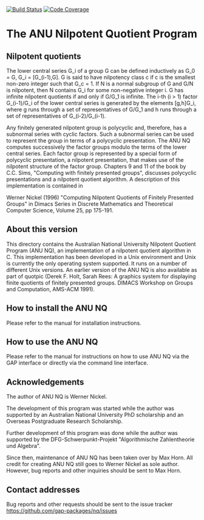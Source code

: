 [![Build Status](https://github.com/gap-packages/nq/workflows/CI/badge.svg?branch=master)](https://github.com/gap-packages/nq/actions?query=workflow%3ACI+branch%3Amaster)
[![Code Coverage](https://codecov.io/github/gap-packages/nq/coverage.svg?branch=master&token=)](https://codecov.io/gh/gap-packages/nq)

The ANU Nilpotent Quotient Program
==================================


Nilpotent quotients
-------------------

The lower  central series G_i of a  group G can be defined inductively
as G_0 = G, G_i = [G_(i-1),G]. G is said to have nilpotency class c if
c is the smallest non-zero integer such that G_c = 1. If N is a normal
subgroup  of G and G/N   is nilpotent, then  N  contains G_i for  some
non-negative integer i. G has infinite nilpotent quotients if and only
if G/G_1  is infinite.  The  i-th (i  > 1)  factor G_(i-1)/G_i of  the
lower central series  is generated by  the elements [g,h]G_i,  where g
runs through a  set of representatives of  G/G_1 and h runs  through a
set of representatives of G_(i-2)/G_(i-1).

Any  finitely generated nilpotent group  is polycyclic and, therefore,
has  a subnormal series with  cyclic factors.  Such a subnormal series
can be used   to  represent  the group  in   terms of   a   polycyclic
presentation.    The ANU NQ  computes  successively  the factor groups
modulo  the terms of the lower  central series.   Each factor group is
represented by a special  form of polycyclic presentation, a nilpotent
presentation, that makes use of the  nilpotent structure of the factor
group.  Chapters  9 and 11 of the  book by C.C.  Sims, "Computing with
finitely presented groups", discusses  polycyclic presentations  and a
nilpotent quotient algorithm.  A description of this implementation is
contained in 

Werner  Nickel  (1996) "Computing    Nilpotent Quotients   of Finitely
Presented    Groups" in  Dimacs  Series  in   Discrete Mathematics and
Theoretical Computer Science, Volume 25, pp 175-191.


About this version
------------------

This directory  contains the Australian National  University Nilpotent
Quotient Program (ANU  NQ), an implementation of  a nilpotent quotient
algorithm  in C.  This implementation  has  been developed  in a  Unix
environment and Unix is currently the only operating system supported.
It runs on a number of  different Unix versions. An earlier version of
the ANU NQ is also available as  part of quotpic (Derek F. Holt, Sarah
Rees: A  graphics system for  displaying finite quotients  of finitely
presented groups.  DIMACS Workshop on Groups  and Computation, AMS-ACM
1991).


How to install the ANU NQ
-------------------------

Please refer to the manual for installation instructions.
 
How to use the ANU NQ
---------------------

Please refer to the manual for instructions on how to use ANU NQ via
the GAP interface or directly via the command line interface.


Acknowledgements
----------------
The author of ANU NQ is Werner Nickel.

The   development of this  program  was started  while  the author was
supported by an Australian National University  PhD scholarship and an
Overseas Postgraduate Research Scholarship.

Further  development  of  this  program  was  done  while  the  author
was  supported   by   the   DFG-Schwerpunkt-Projekt   "Algorithmische
Zahlentheorie und Algebra".

Since then, maintenance of ANU NQ has been taken over by Max Horn. All
credit for creating ANU NQ still goes to Werner Nickel as sole author.
However, bug reports and other  inquiries should be sent to Max  Horn.


Contact addresses
-----------------
Bug reports and other requests should be sent to the issue tracker
 <https://github.com/gap-packages/nq/issues>
